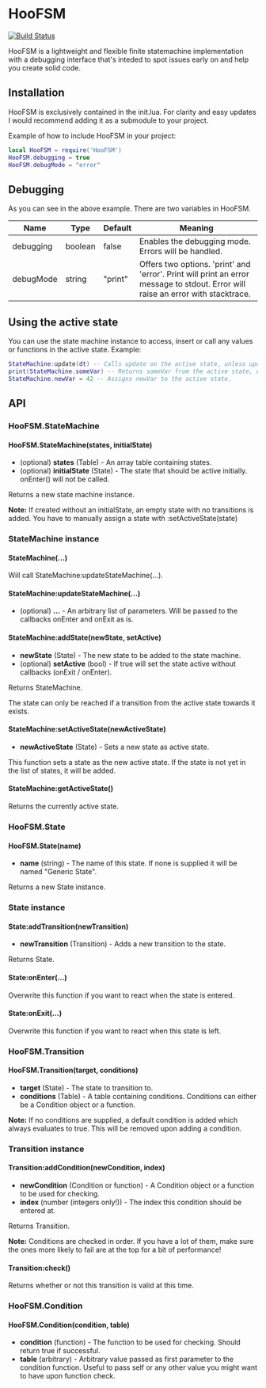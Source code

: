 # HooFSM

[![Build Status](https://travis-ci.org/Hooodini/HooFSM.svg?branch=master)](https://travis-ci.org/Hooodini/HooFSM)

HooFSM is a lightweight and flexible finite statemachine implementation with a debugging interface that's inteded to spot issues early on and help you create solid code.

## Installation

HooFSM is exclusively contained in the init.lua. For clarity and easy updates I would recommend adding it as a submodule to your project.

Example of how to include HooFSM in your project:


```lua
local HooFSM = require('HooFSM')
HooFSM.debugging = true
HooFSM.debugMode = "error"
```

## Debugging

As you can see in the above example. There are two variables in HooFSM. 


| Name | Type | Default | Meaning |
| --- | --- | --- | --- |
| debugging | boolean | false | Enables the debugging mode. Errors will be handled. |
| debugMode | string | "print" | Offers two options. 'print' and 'error'. Print will print an error message to stdout. Error will raise an error with stacktrace. |

## Using the active state

You can use the state machine instance to access, insert or call any values or functions in the active state.
Example:
```lua
StateMachine:update(dt) -- Calls update on the active state, unless update is a function defined by StateMachine.
print(StateMachine.someVar) -- Returns someVar from the active state, unless someVar is a variable of StateMachine.
StateMachine.newVar = 42 -- Assigns newVar to the active state. 
```

## API

### HooFSM.StateMachine

#### HooFSM.StateMachine(states, initialState)

- (optional) **states** (Table) - An array table containing states.
- (optional) **initialState** (State) - The state that should be active initially. onEnter() will not be called. 

Returns a new state machine instance.

**Note:** If created without an initialState, an empty state with no transitions is added. You have to manually assign a state with :setActiveState(state)

### StateMachine instance

#### StateMachine(...)

Will call StateMachine:updateStateMachine(...).

#### StateMachine:updateStateMachine(...)

- (optional) **...** - An arbitrary list of parameters. Will be passed to the callbacks onEnter and onExit as is.

#### StateMachine:addState(newState, setActive)

- **newState** (State) - The new state to be added to the state machine.
- (optional) **setActive** (bool) - If true will set the state active without callbacks (onExit / onEnter).

Returns StateMachine.

The state can only be reached if a transition from the active state towards it exists.

#### StateMachine:setActiveState(newActiveState)

- **newActiveState** (State) - Sets a new state as active state. 

This function sets a state as the new active state. If the state is not yet in the list of states, it will be added.

#### StateMachine:getActiveState()

Returns the currently active state. 

### HooFSM.State

#### HooFSM.State(name) 

- **name** (string) - The name of this state. If none is supplied it will be named "Generic State".

Returns a new State instance. 

### State instance

#### State:addTransition(newTransition)

- **newTransition** (Transition) - Adds a new transition to the state. 

Returns State. 

#### State:onEnter(...)

Overwrite this function if you want to react when the state is entered.

#### State:onExit(...)

Overwrite this function if you want to react when this state is left. 

### HooFSM.Transition

#### HooFSM.Transition(target, conditions)

- **target** (State) - The state to transition to.
- **conditions** (Table) - A table containing conditions. Conditions can either be a Condition object or a function.

**Note:** If no conditions are supplied, a default condition is added which always evaluates to true. This will be removed upon adding a condition.

### Transition instance

#### Transition:addCondition(newCondition, index)

- **newCondition** (Condition or function) - A Condition object or a function to be used for checking.
- **index** (number (integers only!)) - The index this condition should be entered at.

Returns Transition.

**Note:** Conditions are checked in order. If you have a lot of them, make sure the ones more likely to fail are at the top for a bit of performance!

#### Transition:check()

Returns whether or not this transition is valid at this time.

### HooFSM.Condition

#### HooFSM.Condition(condition, table)

- **condition** (function) - The function to be used for checking. Should return true if successful.
- **table** (arbitrary) - Arbitrary value passed as first parameter to the condition function. Useful to pass self or any other value you might want to have upon function check.


